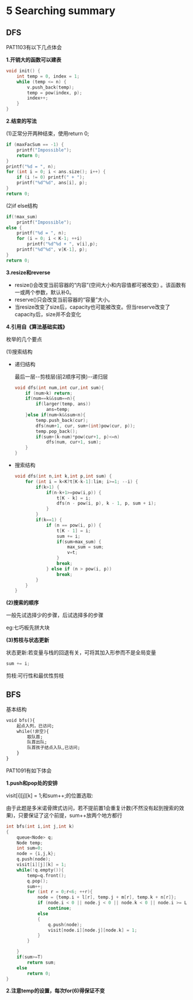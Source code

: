 # 5 Searching summary

## DFS

PAT1103有以下几点体会

**1.开销大的函数可以建表**
```cpp
void init() {
	int temp = 0, index = 1;
	while (temp <= n) {
		v.push_back(temp);
		temp = pow(index, p);
		index++;
	}
}
```
**2.结束的写法**

(1)正常分开两种结束，使用return 0;
```cpp
if (maxFacSum == -1) {
	printf("Impossible");
	return 0;
}
printf("%d = ", n);
for (int i = 0; i < ans.size(); i++) {
	if (i != 0) printf(" + ");
	printf("%d^%d", ans[i], p);
}
return 0;
```
(2)if else结构
```cpp
if(!max_sum)
	printf("Impossible");
else {
	printf("%d = ", n);
	for (i = 0; i < K-1; ++i)
		printf("%d^%d + ", v[i],p);
	printf("%d^%d", v[K-1], p);
}
return 0;
```
**3.resize和reverse**
- resize()会改变当前容器的“内容”(空间大小和内容值都可被改变) 。该函数有一或两个参数，默认补0。
- reserve()只会改变当前容器的“容量”大小。
- 当resize改变了size后，capacity也可能被改变。但当reserve改变了capacity后，size并不会变化

**4.引用自《算法基础实践》**

枚举的几个要点

(1)搜索结构

- 递归结构

	最后一层--剪枝层(前2顺序可换)--递归层
	```cpp
	void dfs(int num,int cur,int sum){
		if (num>k) return;
		if(num==k&&sum==n){
			if(larger(temp, ans))
				ans=temp;
		}else if(num<k&&sum<n){
			temp.push_back(cur);
			dfs(num+1, cur, sum+(int)pow(cur, p));
			temp.pop_back();
			if(sum+(k-num)*pow(cur+1, p)<=n)
				dfs(num, cur+1, sum);
		}
	}
	```
- 搜索结构
	```cpp
	void dfs(int n,int k,int p,int sum) {
		for (int i = k<K?t[K-k-1]:lim; i>=1; --i) {
			if(k>1) {
				if(n-k+1>=pow(i,p)) {
					t[K - k] = i;
					dfs(n - pow(i, p), k - 1, p, sum + i);
				}
			}
			if(k==1) {
				if (n == pow(i, p)) {
					t[K - 1] = i;
					sum += i;
					if(sum>max_sum) {
						max_sum = sum;
						v=t;
					}
					break;
				} else if (n > pow(i, p))
					break;
			}
		}
	}
	```
**(2)搜索的顺序**

一般先试选择少的步骤，后试选择多的步骤

eg:七巧板先拼大块

**(3)剪枝与状态更新**

状态更新:若变量与栈的回退有关，可将其加入形参而不是全局变量
```cpp
sum += i;
```
剪枝:可行性和最优性剪枝
## BFS

基本结构
```markdown
void bfs(){
	起点入列，已访问;
	while(!非空){
		取队首;
		队首出队;
		队首孩子结点入队,已访问;
	}
}
```
PAT1091有如下体会

**1.push和pop处的安排**

visit[i][j][k] = 1;和sum++;的位置选取:

由于此题是多米诺骨牌式访问，若不提前置1会重复计数(不然没有起到搜索的效果)，只要保证了这个前提，sum++放两个地方都行
```cpp
int bfs(int i,int j,int k)
{
    queue<Node> q;
    Node temp;
    int sum=0;
    node = {i,j,k};
    q.push(node);
    visit[i][j][k] = 1;
    while(!q.empty()){
        temp=q.front();
        q.pop();
        sum++;
        for (int r = 0;r<6; ++r){
            node = {temp.i + l[r], temp.j + m[r], temp.k + n[r]};
            if (node.i < 0 || node.j < 0 || node.k < 0 || node.i >= L || node.j >= M || node.k >= N || visit[node.i][node.j][node.k]||!sq[node.i][node.j][node.k])
                continue;
            else
            {
                q.push(node);
                visit[node.i][node.j][node.k] = 1;
            }
        }

    }
    if(sum>=T)
        return sum;
    else
        return 0;
}
```
**2.注意temp的设置，每次for(6)得保证不变**